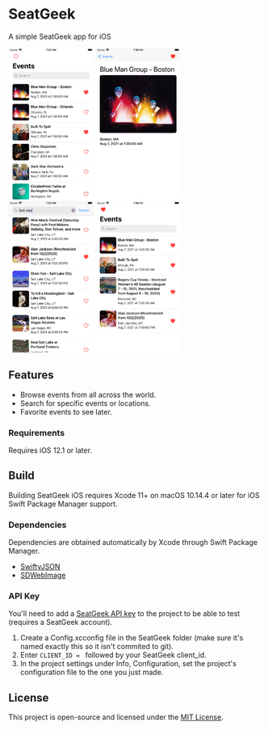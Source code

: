 # SeatGeek

A simple SeatGeek app for iOS

<img src="Screenshots/iPhone 8 Plus - Events.png" height=300 /> <img src="Screenshots/iPhone 8 Plus - Event.png" height=300 /> <img src="Screenshots/iPhone 8 Plus - Search.png" height=300 /> <img src="Screenshots/iPhone 8 Plus - Favorites.png" height=300 />

## Features

+ Browse events from all across the world.
+ Search for specific events or locations.
+ Favorite events to see later.

### Requirements

Requires iOS 12.1 or later.

## Build

Building SeatGeek iOS requires Xcode 11+ on macOS 10.14.4 or later for iOS Swift Package Manager support.

### Dependencies

Dependencies are obtained automatically by Xcode through Swift Package Manager.

+ [SwiftyJSON](https://github.com/SwiftyJSON/SwiftyJSON)
+ [SDWebImage](https://github.com/SDWebImage/SDWebImage)

### API Key

You'll need to add a [SeatGeek API key](https://seatgeek.com/account/develop) to the project to be able to test (requires a SeatGeek account).

1. Create a Config.xcconfig file in the SeatGeek folder (make sure it's named exactly this so it isn't commited to git).
1. Enter `CLIENT_ID = ` followed by your SeatGeek client_id.
1. In the project settings under Info, Configuration, set the project's configuration file to the one you just made.

## License

This project is open-source and licensed under the [MIT License](LICENSE).
